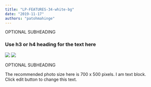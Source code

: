```yaml
---
title: "LP-FEATURES-34-white-bg"
date: "2019-11-17"
authors: "patohmahinge"
---
```


OPTIONAL SUBHEADING

### Use h3 or h4 heading for the text here

![](images/placeholder-700x450.jpg) ![](images/placeholder-700x450.jpg)

OPTIONAL SUBHEADING

The recommended photo size here is 700 x 500 pixels. I am text block. Click edit button to change this text.
